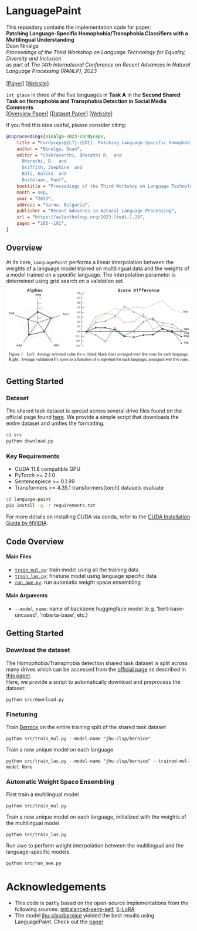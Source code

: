 # LanguagePaint

This repository contains the implementation code for paper: <br>
**Patching Language-Specific Homophobia/Transphobia Classifiers with a Multilingual Understanding** <br>
Dean Ninalga <br>
_Proceedings of the Third Workshop on Language Technology for Equality, Diversity and Inclusion_ <br>
as part of _The 14th International Conference on Recent Advances in Natural Language Processing (RANLP), 2023_ <br> <br>
[[Paper](https://aclanthology.org/2023.ltedi-1.28.pdf)] [[Website](https://aclanthology.org/events/ranlp-2023/)] 

`1st place` in three of the five languages in **Task A** in the **Second Shared Task on Homophobia and Transphobia Detection in Social Media Comments** <br>
[[Overview Paper](https://aclanthology.org/2023.ltedi-1.6.pdf)] [[Dataset Paper](https://www.sciencedirect.com/science/article/pii/S2667096822000623)] [[Website](https://codalab.lisn.upsaclay.fr/competitions/11077#learn_the_details-overview)]

If you find this idea useful, please consider citing:
```bib
@inproceedings{ninalga-2023-cordyceps,
    title = "Cordyceps@{LT}-{EDI}: Patching Language-Specific Homophobia/Transphobia Classifiers with a Multilingual Understanding",
    author = "Ninalga, Dean",
    editor = "Chakravarthi, Bharathi R.  and
      Bharathi, B.  and
      Griffith, Joephine  and
      Bali, Kalika  and
      Buitelaar, Paul",
    booktitle = "Proceedings of the Third Workshop on Language Technology for Equality, Diversity and Inclusion",
    month = sep,
    year = "2023",
    address = "Varna, Bulgaria",
    publisher = "Recent Advances in Natural Language Processing",
    url = "https://aclanthology.org/2023.ltedi-1.28",
    pages = "185--191",
}
```
## Overview
At its core, `LanguagePaint` performs a linear interpolation between the weights of a language model trained on multilingual data and the weights of a model trained on a specific language.
The interpolation parameter is determined using grid search on a validation set.
![Screenshot](alpha.png)

## Getting Started
### Dataset
The shared task dataset is spread across several drive files found on the official page found [here](https://codalab.lisn.upsaclay.fr/competitions/11077#participate).
We provide a simple script that downloads the entire dataset and unifies the formatting.
```bash
cd src
python download.py
```
### Key Requirements
- CUDA 11.8 compatible GPU
- PyTorch >= 2.1.0
- Sentencepiece >= 0.1.99
- Transformers >= 4.35.1
transformers[torch]
datasets
evaluate
```bash
cd language-paint
pip install -q -r requirements.txt
```
For more details on installing CUDA via conda, refer to the [CUDA Installation Guide by NVIDIA](https://docs.nvidia.com/cuda/cuda-installation-guide-linux/index.html#conda-installation).

## Code Overview
#### Main Files
- [`train_mul.py`](train_mul.py): train model using all the training data
- [`train_las.py`](train_las.py): finetune model using language specific data
- [`run_awe.py`](gen_pseudolabels.py): run automatic weight space ensembling

#### Main Arguments
- `--model_name`: name of backbone huggingface model (e.g. 'bert-base-uncased', 'roberta-base', etc.)

## Getting Started
### Download the dataset
The Homophobia/Transphobia detection shared task dataset is split across many drives which can be accessed from the [official page](https://codalab.lisn.upsaclay.fr/competitions/11077#participate) as described in [this paper](https://aclanthology.org/2023.ltedi-1.6.pdf). <br>
Here, we provide a script to automatically download and preprocess the dataset:
```commandline
python src/download.py
```
### Finetuning
Train [Bernice](https://aclanthology.org/2022.emnlp-main.415/) on the entire training split of the shared task dataset
```commandline
python src/train_mul.py --model-name "jhu-clsp/bernice"
```
Train a new unique model on each language
```commandline
python src/train_las.py --model-name "jhu-clsp/bernice" --trained-mul-model None
```
### Automatic Weight Space Ensembling
First train a multilingual model
```commandline
python src/train_mul.py 
```
Train a new unique model on each language, initialized with the weights of the multilingual model
```commandline
python src/train_las.py 
```
Run awe to perform weight interpolation between the multilingual and the language-specific models
```commandline
python src/run_awe.py
```
# Acknowledgements
- This code is partly based on the open-source implementations from the following sources: [imbalanced-semi-self](https://github.com/YyzHarry/imbalanced-semi-self), [S-LoRA](https://github.com/S-LoRA/S-LoRA/blob/main/README.md)
- The model [jhu-clsp/bernice](https://huggingface.co/jhu-clsp/bernice) yielded the best results using LanguagePaint. Check out the [paper](https://aclanthology.org/2022.emnlp-main.415/)
